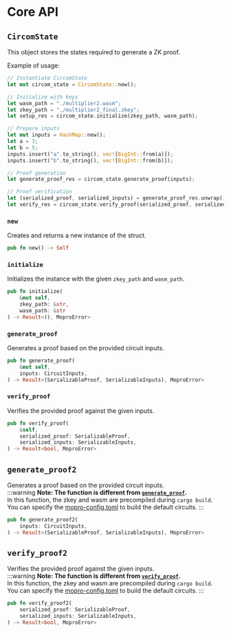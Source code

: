 # Core API

## `CircomState`

This object stores the states required to generate a ZK proof.

Example of usage:

```rust
// Instantiate CircomState
let mut circom_state = CircomState::new();

// Initialize with keys
let wasm_path = "./multiplier2.wasm";
let zkey_path = "./multiplier2_final.zkey";
let setup_res = circom_state.initialize(zkey_path, wasm_path);

// Prepare inputs
let mut inputs = HashMap::new();
let a = 3;
let b = 5;
inputs.insert("a".to_string(), vec![BigInt::from(a)]);
inputs.insert("b".to_string(), vec![BigInt::from(b)]);

// Proof generation
let generate_proof_res = circom_state.generate_proof(inputs);

// Proof verification
let (serialized_proof, serialized_inputs) = generate_proof_res.unwrap();
let verify_res = circom_state.verify_proof(serialized_proof, serialized_inputs);
```

### `new`

Creates and returns a new instance of the struct.

```rust
pub fn new() -> Self
```

### `initialize`

Initializes the instance with the given `zkey_path` and `wasm_path`.

```rust
pub fn initialize(
    &mut self,
    zkey_path: &str,
    wasm_path: &str
) -> Result<(), MoproError>
```

### `generate_proof`

Generates a proof based on the provided circuit inputs.

```rust
pub fn generate_proof(
    &mut self,
    inputs: CircuitInputs,
) -> Result<(SerializableProof, SerializableInputs), MoproError>
```

### `verify_proof`

Verifies the provided proof against the given inputs.

```rust
pub fn verify_proof(
    &self,
    serialized_proof: SerializableProof,
    serialized_inputs: SerializableInputs,
) -> Result<bool, MoproError>
```

## `generate_proof2`

Generates a proof based on the provided circuit inputs.<br/>
:::warning
**Note: The function is different from [`generate_proof`](#generate_proof).** <br/>
In this function, the zkey and wasm are precompiled during `cargo build`. <br/>
You can specify the [mopro-config.toml](configuration) to build the default circuits.
:::

```rust
pub fn generate_proof2(
    inputs: CircuitInputs,
) -> Result<(SerializableProof, SerializableInputs), MoproError>
```

## `verify_proof2`

Verifies the provided proof against the given inputs.<br/>
:::warning
**Note: The function is different from [`verify_proof`](#verify_proof).** <br/>
In this function, the zkey and wasm are precompiled during `cargo build`. <br/>
You can specify the [mopro-config.toml](configuration) to build the default circuits.
:::

```rust
pub fn verify_proof2(
    serialized_proof: SerializableProof,
    serialized_inputs: SerializableInputs,
) -> Result<bool, MoproError>
```
